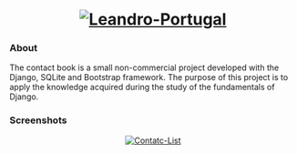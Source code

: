 <h1 align="center">
<a href="https://imgbb.com/"><img src="https://i.ibb.co/86zf0zK/Leandro-Portugal.png" alt="Leandro-Portugal" border="0"></a>
</h1>


<h3>About</h3>
<p>The contact book is a small non-commercial project developed with the Django, SQLite and Bootstrap framework. The purpose of this project is to apply the knowledge acquired during the study of the fundamentals of Django.</p>

<h3>Screenshots</h3>

<p align="center">
  <a href="https://ibb.co/F0Pyhdb"><img src="https://i.ibb.co/mXx2RPC/Contatc-List.png" alt="Contatc-List" border="0"></a>
</p>

